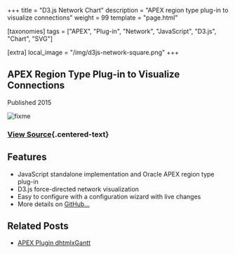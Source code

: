 +++
title = "D3.js Network Chart"
description = "APEX region type plug-in to visualize connections"
weight = 99
template = "page.html"

[taxonomies]
tags = ["APEX", "Plug-in", "Network", "JavaScript", "D3.js", "Chart", "SVG"]

[extra]
local_image = "/img/d3js-network-square.png"
+++

## APEX Region Type Plug-in to Visualize Connections

Published 2015

![fixme](/img/d3js-force-directed-network.png)

### [View Source](https://github.com/ogobrecht/d3-force-apex-plugin){.centered-text}

## Features

- JavaScript standalone implementation and Oracle APEX region type plug-in
- D3.js force-directed network visualization
- Easy to configure with a configuration wizard with live changes
- More details on [GitHub...](https://github.com/ogobrecht/d3-force-apex-plugin)

## Related Posts

- [APEX Plugin dhtmlxGantt](/blog/apex-plugin-dhtmlx-gantt/)
